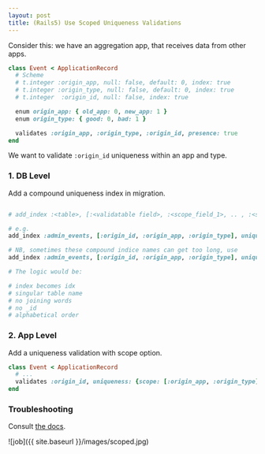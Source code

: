 ```yaml
---
layout: post
title: (Rails5) Use Scoped Uniqueness Validations
---
```

Consider this: we have an aggregation app, that receives data from other apps.  

```ruby
class Event < ApplicationRecord
  # Scheme  
  # t.integer :origin_app, null: false, default: 0, index: true
  # t.integer :origin_type, null: false, default: 0, index: true
  # t.integer  :origin_id, null: false, index: true  

  enum origin_app: { old_app: 0, new_app: 1 }
  enum origin_type: { good: 0, bad: 1 }

  validates :origin_app, :origin_type, :origin_id, presence: true
end
```

We want to validate `:origin_id` uniqueness within an app and type.

### 1. DB Level

Add a compound uniqueness index in migration.  

```ruby

# add_index :<table>, [:<validatable field>, :<scope_field_1>, .. , :<scope_field_n>], unique: true

# e.g.
add_index :admin_events, [:origin_id, :origin_app, :origin_type], unique: true

# NB, sometimes these compound indice names can get too long, use
add_index :admin_events, [:origin_id, :origin_app, :origin_type], unique: true, name: "idx_admin_event_origin_origin_app_origin_type"

# The logic would be:

# index becomes idx
# singular table name
# no joining words
# no _id
# alphabetical order
```

### 2. App Level

Add a uniqueness validation with scope option.  

```ruby
class Event < ApplicationRecord  
  # ...
  validates :origin_id, uniqueness: {scope: [:origin_app, :origin_type]}  
end
```

### Troubleshooting

Consult [the docs](http://guides.rubyonrails.org/active_record_validations.html#uniqueness).

![job]({{ site.baseurl }}/images/scoped.jpg)
